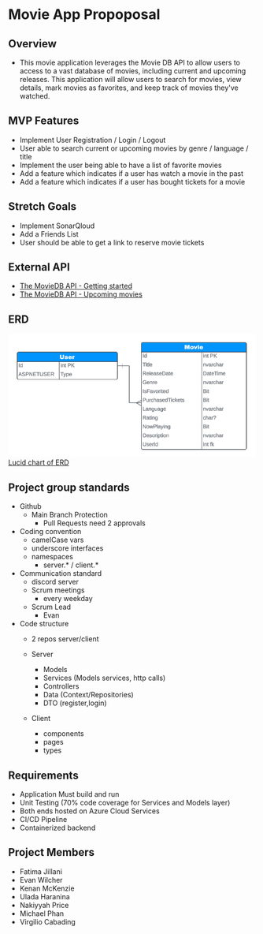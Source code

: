 # Movie App Propoposal

## Overview

- This movie application leverages the Movie DB API to allow users to access to a vast database of movies, including current and upcoming releases.  This application will allow users to search for movies, view details, mark movies as favorites, and keep track of movies they've watched.

## MVP Features

- Implement User Registration / Login / Logout
- User able to search current or upcoming movies by genre / language / title
- Implement the user being able to have a list of favorite movies
- Add a feature which indicates if a user has watch a movie in the past
- Add a feature which indicates if a user has bought tickets for a movie

## Stretch Goals

- Implement SonarQloud
- Add a Friends List
- User should be able to get a link to reserve movie tickets

## External API

- [The MovieDB API - Getting started](https://developer.themoviedb.org/reference/intro/getting-started)
- [The MovieDB API - Upcoming movies](https://developer.themoviedb.org/reference/movie-upcoming-list)


## ERD

![ERD](./ERD-v240510.png)
[Lucid chart of ERD](https://lucid.app/lucidchart/cd5040eb-388e-47f5-9d0e-6f058d5414e4/edit?view_items=tSIAFGnDPSlT&invitationId=inv_018cbaa0-cd31-415c-8c03-4833790897fb)

## Project group standards

- Github
    - Main Branch Protection
        - Pull Requests need 2 approvals
- Coding convention
    - camelCase vars
    - underscore interfaces
    - namespaces
        - server.* / client.*
- Communication standard
    - discord server
    - Scrum meetings
        - every weekday
    - Scrum Lead
        - Evan
- Code structure
    - 2 repos server/client
    - Server
        - Models
        - Services (Models services, http calls)
        - Controllers
        - Data (Context/Repositories)
        - DTO (register,login)

    - Client
        - components
        - pages
        - types

## Requirements
- Application Must build and run
- Unit Testing (70% code coverage for Services and Models layer)
- Both ends hosted on Azure Cloud Services
- CI/CD Pipeline 
- Containerized backend

## Project Members

- Fatima Jillani
- Evan Wilcher
- Kenan McKenzie
- Ulada Haranina
- Nakiyyah Price
- Michael Phan
- Virgilio Cabading